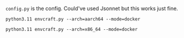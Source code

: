 `config.py` is the config. Could've used Jsonnet but this works just fine.

`python3.11 envcraft.py --arch=aarch64 --mode=docker`

`python3.11 envcraft.py --arch=x86_64 --mode=docker`